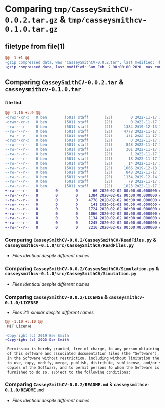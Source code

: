 # Comparing `tmp/CasseySmithCV-0.0.2.tar.gz` & `tmp/casseysmithcv-0.1.0.tar.gz`

## filetype from file(1)

```diff
@@ -1 +1 @@
-gzip compressed data, was "CasseySmithCV-0.0.2.tar", last modified: Thu Nov 17 13:44:42 2022, max compression
+gzip compressed data, last modified: Sun Feb  2 00:00:00 2020, max compression
```

## Comparing `CasseySmithCV-0.0.2.tar` & `casseysmithcv-0.1.0.tar`

### file list

```diff
@@ -1,16 +1,9 @@
-drwxr-xr-x   0 ben        (501) staff       (20)        0 2022-11-17 13:44:42.796321 CasseySmithCV-0.0.2/
-drwxr-xr-x   0 ben        (501) staff       (20)        0 2022-11-17 13:44:42.794424 CasseySmithCV-0.0.2/CasseySmithCV/
--rw-r--r--   0 ben        (501) staff       (20)     1384 2019-12-13 18:25:27.000000 CasseySmithCV-0.0.2/CasseySmithCV/ReadFiles.py
--rw-r--r--   0 ben        (501) staff       (20)     4778 2022-11-17 13:38:03.000000 CasseySmithCV-0.0.2/CasseySmithCV/Simulation.py
--rw-r--r--   0 ben        (501) staff       (20)      141 2022-11-17 13:38:53.000000 CasseySmithCV-0.0.2/CasseySmithCV/__init__.py
-drwxr-xr-x   0 ben        (501) staff       (20)        0 2022-11-17 13:44:42.795915 CasseySmithCV-0.0.2/CasseySmithCV.egg-info/
--rw-r--r--   0 ben        (501) staff       (20)      848 2022-11-17 13:44:42.000000 CasseySmithCV-0.0.2/CasseySmithCV.egg-info/PKG-INFO
--rw-r--r--   0 ben        (501) staff       (20)      301 2022-11-17 13:44:42.000000 CasseySmithCV-0.0.2/CasseySmithCV.egg-info/SOURCES.txt
--rw-r--r--   0 ben        (501) staff       (20)        1 2022-11-17 13:44:42.000000 CasseySmithCV-0.0.2/CasseySmithCV.egg-info/dependency_links.txt
--rw-r--r--   0 ben        (501) staff       (20)       18 2022-11-17 13:44:42.000000 CasseySmithCV-0.0.2/CasseySmithCV.egg-info/requires.txt
--rw-r--r--   0 ben        (501) staff       (20)       14 2022-11-17 13:44:42.000000 CasseySmithCV-0.0.2/CasseySmithCV.egg-info/top_level.txt
--rw-r--r--   0 ben        (501) staff       (20)     1066 2019-12-13 11:59:50.000000 CasseySmithCV-0.0.2/LICENSE
--rw-r--r--   0 ben        (501) staff       (20)      848 2022-11-17 13:44:42.796513 CasseySmithCV-0.0.2/PKG-INFO
--rw-r--r--   0 ben        (501) staff       (20)     1134 2019-12-14 13:08:26.000000 CasseySmithCV-0.0.2/README.md
--rw-r--r--   0 ben        (501) staff       (20)       79 2022-11-17 13:44:42.797129 CasseySmithCV-0.0.2/setup.cfg
--rw-r--r--   0 ben        (501) staff       (20)     1023 2022-11-17 13:40:25.000000 CasseySmithCV-0.0.2/setup.py
+-rw-r--r--   0        0        0       66 2020-02-02 00:00:00.000000 casseysmithcv-0.1.0/.gitattributes
+-rw-r--r--   0        0        0     1384 2020-02-02 00:00:00.000000 casseysmithcv-0.1.0/src/CasseySmithCV/ReadFiles.py
+-rw-r--r--   0        0        0     4778 2020-02-02 00:00:00.000000 casseysmithcv-0.1.0/src/CasseySmithCV/Simulation.py
+-rw-r--r--   0        0        0      141 2020-02-02 00:00:00.000000 casseysmithcv-0.1.0/src/CasseySmithCV/__init__.py
+-rw-r--r--   0        0        0     1724 2020-02-02 00:00:00.000000 casseysmithcv-0.1.0/.gitignore
+-rw-r--r--   0        0        0     1066 2020-02-02 00:00:00.000000 casseysmithcv-0.1.0/LICENSE
+-rw-r--r--   0        0        0     1134 2020-02-02 00:00:00.000000 casseysmithcv-0.1.0/README.md
+-rw-r--r--   0        0        0     1245 2020-02-02 00:00:00.000000 casseysmithcv-0.1.0/pyproject.toml
+-rw-r--r--   0        0        0     2210 2020-02-02 00:00:00.000000 casseysmithcv-0.1.0/PKG-INFO
```

### Comparing `CasseySmithCV-0.0.2/CasseySmithCV/ReadFiles.py` & `casseysmithcv-0.1.0/src/CasseySmithCV/ReadFiles.py`

 * *Files identical despite different names*

### Comparing `CasseySmithCV-0.0.2/CasseySmithCV/Simulation.py` & `casseysmithcv-0.1.0/src/CasseySmithCV/Simulation.py`

 * *Files identical despite different names*

### Comparing `CasseySmithCV-0.0.2/LICENSE` & `casseysmithcv-0.1.0/LICENSE`

 * *Files 2% similar despite different names*

```diff
@@ -1,10 +1,10 @@
 MIT License
 
-Copyright (c) 2019 Ben Smith
+Copyright (c) 2023 Ben Smith
 
 Permission is hereby granted, free of charge, to any person obtaining a copy
 of this software and associated documentation files (the "Software"), to deal
 in the Software without restriction, including without limitation the rights
 to use, copy, modify, merge, publish, distribute, sublicense, and/or sell
 copies of the Software, and to permit persons to whom the Software is
 furnished to do so, subject to the following conditions:
```

### Comparing `CasseySmithCV-0.0.2/README.md` & `casseysmithcv-0.1.0/README.md`

 * *Files identical despite different names*


